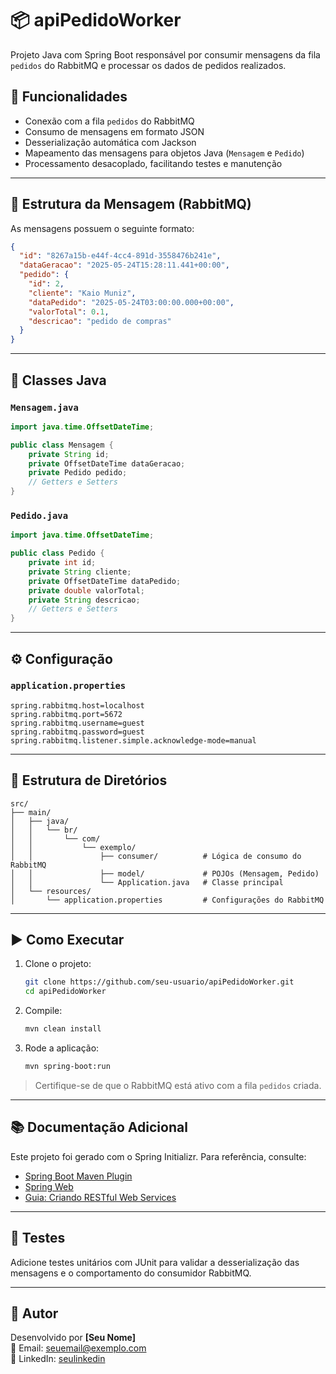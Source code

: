 # 📦 apiPedidoWorker

Projeto Java com Spring Boot responsável por consumir mensagens da fila `pedidos` do RabbitMQ e processar os dados de pedidos realizados.

## 🚀 Funcionalidades

- Conexão com a fila `pedidos` do RabbitMQ
- Consumo de mensagens em formato JSON
- Desserialização automática com Jackson
- Mapeamento das mensagens para objetos Java (`Mensagem` e `Pedido`)
- Processamento desacoplado, facilitando testes e manutenção

---

## 📂 Estrutura da Mensagem (RabbitMQ)

As mensagens possuem o seguinte formato:

```json
{
  "id": "8267a15b-e44f-4cc4-891d-3558476b241e",
  "dataGeracao": "2025-05-24T15:28:11.441+00:00",
  "pedido": {
    "id": 2,
    "cliente": "Kaio Muniz",
    "dataPedido": "2025-05-24T03:00:00.000+00:00",
    "valorTotal": 0.1,
    "descricao": "pedido de compras"
  }
}
```

---

## 🧱 Classes Java

### `Mensagem.java`

```java
import java.time.OffsetDateTime;

public class Mensagem {
    private String id;
    private OffsetDateTime dataGeracao;
    private Pedido pedido;
    // Getters e Setters
}
```

### `Pedido.java`

```java
import java.time.OffsetDateTime;

public class Pedido {
    private int id;
    private String cliente;
    private OffsetDateTime dataPedido;
    private double valorTotal;
    private String descricao;
    // Getters e Setters
}
```

---

## ⚙️ Configuração

### `application.properties`

```properties
spring.rabbitmq.host=localhost
spring.rabbitmq.port=5672
spring.rabbitmq.username=guest
spring.rabbitmq.password=guest
spring.rabbitmq.listener.simple.acknowledge-mode=manual
```

---

## 📁 Estrutura de Diretórios

```
src/
├── main/
│   ├── java/
│   │   └── br/
│   │       └── com/
│   │           └── exemplo/
│   │               ├── consumer/          # Lógica de consumo do RabbitMQ
│   │               ├── model/             # POJOs (Mensagem, Pedido)
│   │               └── Application.java   # Classe principal
│   └── resources/
│       └── application.properties         # Configurações do RabbitMQ
```

---

## ▶️ Como Executar

1. Clone o projeto:
   ```bash
   git clone https://github.com/seu-usuario/apiPedidoWorker.git
   cd apiPedidoWorker
   ```

2. Compile:
   ```bash
   mvn clean install
   ```

3. Rode a aplicação:
   ```bash
   mvn spring-boot:run
   ```

> Certifique-se de que o RabbitMQ está ativo com a fila `pedidos` criada.

---

## 📚 Documentação Adicional

Este projeto foi gerado com o Spring Initializr. Para referência, consulte:

- [Spring Boot Maven Plugin](https://docs.spring.io/spring-boot/3.5.0/maven-plugin)
- [Spring Web](https://docs.spring.io/spring-boot/docs/current/reference/html/web.html)
- [Guia: Criando RESTful Web Services](https://spring.io/guides/gs/rest-service/)

---

## 🧪 Testes

Adicione testes unitários com JUnit para validar a desserialização das mensagens e o comportamento do consumidor RabbitMQ.

---

## 👤 Autor

Desenvolvido por **[Seu Nome]**  
📧 Email: seuemail@exemplo.com  
🔗 LinkedIn: [seulinkedin](https://linkedin.com/in/seulinkedin)
